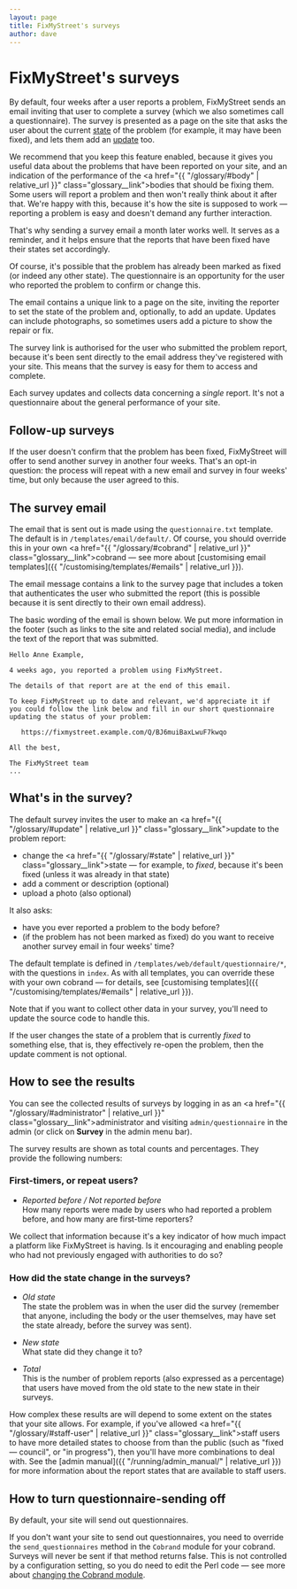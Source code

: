```yaml
---
layout: page
title: FixMyStreet's surveys
author: dave
---
```


# FixMyStreet's surveys

<p class="lead">
  By default, four weeks after a user reports a problem, FixMyStreet sends an
  email inviting that user to complete a survey (which we also sometimes call a
  questionnaire). The survey is presented as a page on the site that asks the
  user about the current
  <a href="{{ "/glossary/#state" | relative_url }}" class="glossary__link">state</a>
  of the problem (for example, it may have been fixed), and lets them add an
  <a href="{{ "/glossary/#update" | relative_url }}" class="glossary__link">update</a>
  too.
</p> 
  
We recommend that you keep this feature enabled, because it gives you
useful data about the problems that have been reported on your site, and
an indication of the performance of the 
<a href="{{ "/glossary/#body" | relative_url }}" class="glossary__link">bodies</a>
that should be fixing them. Some users will report a problem and then won't
really think about it after that. We're happy with this, because it's how the
site is supposed to work &mdash; reporting a problem is easy and doesn't demand
any further interaction.

That's why sending a survey email a month later works well. It serves as a
reminder, and it helps ensure that the reports that have been fixed have their
states set accordingly.

Of course, it's possible that the problem has already been marked as fixed (or
indeed any other state). The questionnaire is an opportunity for the user who
reported the problem to confirm or change this.

The email contains a unique link to a page on the site, inviting the reporter
to set the state of the problem and, optionally, to add an update. Updates can
include photographs, so sometimes users add a picture to show the repair or
fix.

The survey link is authorised for the user who submitted the problem report,
because it's been sent directly to the email address they've registered with
your site. This means that the survey is easy for them to access and complete.

Each survey updates and collects data concerning a _single_ report. It's not
a questionnaire about the general performance of your site.

## Follow-up surveys

If the user doesn't confirm that the problem has been fixed, FixMyStreet will
offer to send another survey in another four weeks. That's an opt-in question:
the process will repeat with a new email and survey in four weeks' time, but
only because the user agreed to this.

## The survey email

The email that is sent out is made using the `questionnaire.txt` template. The
default is in `/templates/email/default/`. Of course, you should override this
in your own
<a href="{{ "/glossary/#cobrand" | relative_url }}" class="glossary__link">cobrand</a>
&mdash; see more about 
[customising email templates]({{ "/customising/templates/#emails" | relative_url }}).

The email message contains a link to the survey page that includes a token that
authenticates the user who submitted the report (this is possible because it is
sent directly to their own email address).

The basic wording of the email is shown below. We put more information in the
footer (such as links to the site and related social media), and include the
text of the report that was submitted.

    Hello Anne Example,

    4 weeks ago, you reported a problem using FixMyStreet.

    The details of that report are at the end of this email.

    To keep FixMyStreet up to date and relevant, we'd appreciate it if
    you could follow the link below and fill in our short questionnaire
    updating the status of your problem:

       https://fixmystreet.example.com/Q/BJ6muiBaxLwuF7kwqo

    All the best,

    The FixMyStreet team
    ...

## What's in the survey?

The default survey invites the user to make an
<a href="{{ "/glossary/#update" | relative_url }}" class="glossary__link">update</a>
to the problem report:

   * change the <a href="{{ "/glossary/#state" | relative_url }}" class="glossary__link">state</a>
     &mdash; for example, to _fixed_, because it's been fixed (unless it was
     already in that state)
   * add a comment or description (optional)
   * upload a photo (also optional)

It also asks:

   * have you ever reported a problem to the body before?
   * (if the problem has not been marked as fixed) do you want to receive
     another survey email in four weeks' time?

The default template is defined in `/templates/web/default/questionnaire/*`,
with the questions in `index`. As with all templates, you can override
these with your own cobrand &mdash; for details, see
[customising templates]({{ "/customising/templates/#emails" | relative_url }}).

Note that if you want to collect other data in your survey, you'll need to
update the source code to handle this.

If the user changes the state of a problem that is currently _fixed_ to
something else, that is, they effectively re-open the problem, then the update
comment is not optional.

## How to see the results

You can see the collected results of surveys by logging in as an
<a href="{{ "/glossary/#administrator" | relative_url }}" class="glossary__link">administrator</a>
and visiting `admin/questionnaire` in the admin (or click on **Survey** in the
admin menu bar).

The survey results are shown as total counts and percentages. They provide the
following numbers:

### First-timers, or repeat users?

* _Reported before / Not reported before_
  <br>
  How many reports were made by users who had reported a problem before, and
  how many are first-time reporters?
  
We collect that information because it's a key indicator of how much impact a
platform like FixMyStreet is having. Is it encouraging and enabling people who
had not previously engaged with authorities to do so?

### How did the state change in the surveys?

* _Old state_
  <br>
  The state the problem was in when the user did the survey (remember that
  anyone, including the body or the user themselves, may have set the state
  already, before the survey was sent).

* _New state_
  <br>
  What state did they change it to?

* _Total_
  <br>
  This is the number of problem reports (also expressed as a percentage) that
  users have moved from the old state to the new state in their surveys.
  
How complex these results are will depend to some extent on the states that
your site allows. For example, if you've allowed
<a href="{{ "/glossary/#staff-user" | relative_url }}" class="glossary__link">staff users</a>
to have more detailed states to choose from than the public (such as "fixed
&mdash; council", or "in&nbsp;progress"), then you'll have more combinations to
deal with. See the [admin manual]({{ "/running/admin_manual/" | relative_url }}) for more
information about the report states that are available to staff users.

## How to turn questionnaire-sending off

By default, your site will send out questionnaires.

If you don't want your site to send out questionnaires, you need to override
the `send_questionnaires` method in the `Cobrand` module for your cobrand.
Surveys will never be sent if that method returns false. This is not controlled
by a configuration setting, so you do need to edit the Perl code &mdash; see
more about [changing the Cobrand module](customising/cobrand-module).

